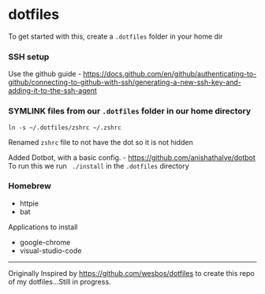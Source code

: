 # dotfiles

To get started with this, create a `.dotfiles` folder in your home dir

### SSH setup

Use the github guide - https://docs.github.com/en/github/authenticating-to-github/connecting-to-github-with-ssh/generating-a-new-ssh-key-and-adding-it-to-the-ssh-agent

### SYMLINK files from our `.dotfiles` folder in our home directory

`ln -s ~/.dotfiles/zshrc ~/.zshrc`

Renamed `zshrc` file to not have the dot so it is not hidden

Added Dotbot, with a basic config. - https://github.com/anishathalye/dotbot
To run this we run ` ./install` in the `.dotfiles` directory


### Homebrew 

- httpie
- bat

Applications to install
- google-chrome
- visual-studio-code


---

Originally Inspired by https://github.com/wesbos/dotfiles to create this repo of my dotfiles...Still in progress. 